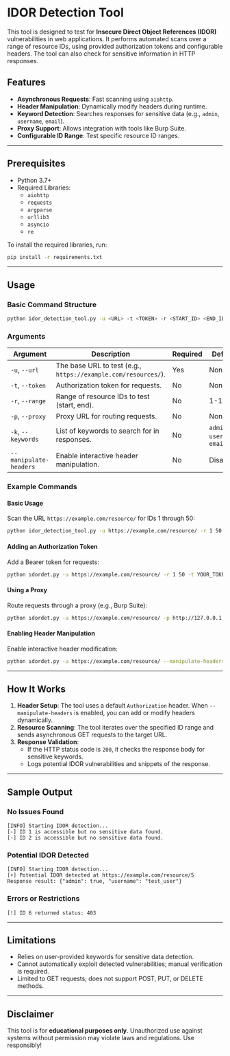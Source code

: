 # IDOR Detection Tool

This tool is designed to test for **Insecure Direct Object References (IDOR)** vulnerabilities in web applications. It performs automated scans over a range of resource IDs, using provided authorization tokens and configurable headers. The tool can also check for sensitive information in HTTP responses.

## Features
- **Asynchronous Requests**: Fast scanning using `aiohttp`.
- **Header Manipulation**: Dynamically modify headers during runtime.
- **Keyword Detection**: Searches responses for sensitive data (e.g., `admin`, `username`, `email`).
- **Proxy Support**: Allows integration with tools like Burp Suite.
- **Configurable ID Range**: Test specific resource ID ranges.

---

## Prerequisites
- Python 3.7+
- Required Libraries:
  - `aiohttp`
  - `requests`
  - `argparse`
  - `urllib3`
  - `asyncio`
  - `re`

To install the required libraries, run:
```bash
pip install -r requirements.txt
```

---

## Usage
### Basic Command Structure
```bash
python idor_detection_tool.py -u <URL> -t <TOKEN> -r <START_ID> <END_ID> [OPTIONS]
```

### Arguments
| Argument                  | Description                                       | Required | Default |
|---------------------------|---------------------------------------------------|----------|---------|
| `-u`, `--url`            | The base URL to test (e.g., `https://example.com/resources/`). | Yes      | None    |
| `-t`, `--token`          | Authorization token for requests.                | No       | None    |
| `-r`, `--range`          | Range of resource IDs to test (start, end).       | No       | 1-100   |
| `-p`, `--proxy`          | Proxy URL for routing requests.                  | No       | None    |
| `-k`, `--keywords`       | List of keywords to search for in responses.      | No       | `admin`, `username`, `email` |
| `--manipulate-headers`   | Enable interactive header manipulation.           | No       | Disabled |

### Example Commands

#### Basic Usage
Scan the URL `https://example.com/resource/` for IDs 1 through 50:
```bash
python idor_detection_tool.py -u https://example.com/resource/ -r 1 50
```

#### Adding an Authorization Token
Add a Bearer token for requests:
```bash
python ıdordet.py -u https://example.com/resource/ -r 1 50 -t YOUR_TOKEN
```

#### Using a Proxy
Route requests through a proxy (e.g., Burp Suite):
```bash
python ıdordet.py -u https://example.com/resource/ -p http://127.0.0.1:8080
```

#### Enabling Header Manipulation
Enable interactive header modification:
```bash
python ıdordet.py -u https://example.com/resource/ --manipulate-headers
```

---

## How It Works
1. **Header Setup**: The tool uses a default `Authorization` header. When `--manipulate-headers` is enabled, you can add or modify headers dynamically.
2. **Resource Scanning**: The tool iterates over the specified ID range and sends asynchronous GET requests to the target URL.
3. **Response Validation**:
   - If the HTTP status code is `200`, it checks the response body for sensitive keywords.
   - Logs potential IDOR vulnerabilities and snippets of the response.

---

## Sample Output
### No Issues Found
```plaintext
[INFO] Starting IDOR detection...
[-] ID 1 is accessible but no sensitive data found.
[-] ID 2 is accessible but no sensitive data found.
```

### Potential IDOR Detected
```plaintext
[INFO] Starting IDOR detection...
[+] Potential IDOR detected at https://example.com/resource/5
Response result: {"admin": true, "username": "test_user"}
```

### Errors or Restrictions
```plaintext
[!] ID 6 returned status: 403
```

---

## Limitations
- Relies on user-provided keywords for sensitive data detection.
- Cannot automatically exploit detected vulnerabilities; manual verification is required.
- Limited to GET requests; does not support POST, PUT, or DELETE methods.

---

## Disclaimer
This tool is for **educational purposes only**. Unauthorized use against systems without permission may violate laws and regulations. Use responsibly!

